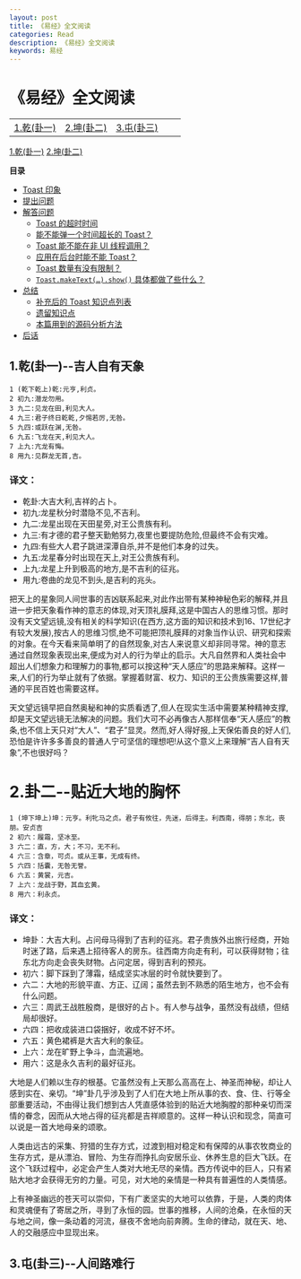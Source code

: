 ```yaml
---
layout: post
title: 《易经》全文阅读
categories: Read
description: 《易经》全文阅读
keywords: 易经
---
```


# 《易经》全文阅读

|           |              |                |            |           |
|:--------  |:--------     |:----------     |:---------  |:--------  |
| [1.乾(卦一)](#1.乾(卦一)--吉人自有天象) | [2.坤(卦二)](#2.卦二--贴近大地的胸怀) | [3.屯(卦三)](#3.屯(卦三)--人间路难行) | | |


[1.乾(卦一)](#1.乾(卦一)--吉人自有天象)    [2.坤(卦二)](#2卦二--贴近大地的胸怀) 

**目录**

<!-- vim-markdown-toc GFM -->

* [Toast 印象](#toast-印象)
* [提出问题](#提出问题)
* [解答问题](#解答问题)
    * [Toast 的超时时间](#toast-的超时时间)
    * [能不能弹一个时间超长的 Toast？](#能不能弹一个时间超长的-toast)
    * [Toast 能不能在非 UI 线程调用？](#toast-能不能在非-ui-线程调用)
    * [应用在后台时能不能 Toast？](#应用在后台时能不能-toast)
    * [Toast 数量有没有限制？](#toast-数量有没有限制)
    * [`Toast.makeText(…).show()` 具体都做了些什么？](#toastmaketextshow-具体都做了些什么)
* [总结](#总结)
    * [补充后的 Toast 知识点列表](#补充后的-toast-知识点列表)
    * [遗留知识点](#遗留知识点)
    * [本篇用到的源码分析方法](#本篇用到的源码分析方法)
* [后话](#后话)

## 1.乾(卦一)--吉人自有天象

    1 (乾下乾上)乾:元亨,利贞。
    2 初九:潜龙勿用。
    3 九二:见龙在田,利见大人。
    4 九三:君子终日乾乾,夕惕若厉,无咎。
    5 九四:或跃在渊,无咎。
    6 九五:飞龙在天,利见大人。
    7 上九:亢龙有悔。
    8 用九:见群龙无首,吉。

### 译文：

* 乾卦:大吉大利,吉祥的占卜。
* 初九:龙星秋分时潜隐不见,不吉利。
* 九二:龙星出现在天田星旁,对王公贵族有利。
* 九三:有才德的君子整天勤勉努力,夜里也要提防危险,但最终不会有灾难。
* 九四:有些大人君子跳进深潭自杀,并不是他们本身的过失。
* 九五:龙星春分时出现在天上,对王公贵族有利。
* 上九:龙星上升到极高的地方,是不吉利的征兆。
* 用九:卷曲的龙见不到头,是吉利的兆头。

把天上的星象同人间世事的吉凶联系起来,对此作出带有某种神秘色彩的解释,并且进一步把天象看作神的意志的体现,对天顶礼膜拜,这是中国古人的思维习惯。那时没有天文望远镜,没有相关的科学知识(在西方,这方面的知识和技术到16、17世纪才有较大发展),按古人的思维习惯,绝不可能把顶礼膜拜的对象当作认识、研究和探索的对象。在今天看来简单明了的自然现象,对古人来说意义却非同寻常。神的意志通过自然现象表现出来,便成为对人的行为举止的启示。大凡自然界和人类社会中超出人们想象力和理解力的事物,都可以按这种“天人感应”的思路来解释。这样一来,人们的行为举止就有了依据。掌握着财富、权力、知识的王公贵族需要这样,普通的平民百姓也需要这样。

天文望远镜早把自然奥秘和神的实质看透了,但人在现实生活中需要某种精神支撑,却是天文望远镜无法解决的问题。我们大可不必再像古人那样信奉“天人感应”的教条,也不信上天只对“大人”、“君子”显灵。然而,好人得好报,上天保佑善良的好人们,恐怕是许许多多善良的普通人宁可坚信的理想吧!从这个意义上来理解“吉人自有天象”,不也很好吗？

# 2.卦二--贴近大地的胸怀

    1 (坤下坤上)坤：元亨。利牝马之贞。君子有攸往，先迷，后得主。利西南，得朋；东北，丧朋。安贞吉
    2 初六：履霜，坚冰至。
    3 六二：直，方，大；不习，无不利。
    4 六三：含章，可贞。或从王事，无成有终。
    5 六四：括囊，无咎无誉。
    6 六五：黄裳，元吉。
    7 上六：龙战于野，其血玄黄。
    8 用六：利永贞。

### 译文：

* 坤卦：大吉大利。占问母马得到了吉利的征兆。君子贵族外出旅行经商，开始时迷了路，后来遇上招待客人的房东。往西南方向走有利，可以获得财物；往东北方向走会丧失财物。占问定居，得到吉利的预兆。
* 初六：脚下踩到了薄霜，结成坚实冰层的时令就快要到了。
* 六二：大地的形貌平直、方正、辽阔；虽然去到不熟悉的陌生地方，也不会有什么问题。
* 六三：周武王战胜殷商，是很好的占卜。有人参与战争，虽然没有战绩，但结局却很好。
* 六四：把收成装进口袋捆好，收成不好不坏。
* 六五：黄色裙裤是大吉大利的象征。
* 上六：龙在旷野上争斗，血流遍地。
* 用六：这是永久吉利的最好征兆。

大地是人们赖以生存的根基。它虽然没有上天那么高高在上、神圣而神秘，却让人感到实在、亲切。“坤”卦几乎涉及到了人们在大地上所从事的衣、食、住、行等全部重要活动，不由得让我们想到古人凭直感体验到的贴近大地胸膛的那种亲切而深情的眷念，因而从大地占得的征兆都是吉祥顺意的。这样一种认识和现念，简直可以说是一首大地母亲的颂歌。

人类由远古的采集、狩猎的生存方式，过渡到相对稳定和有保障的从事农牧商业的生存方式，是从漂泊、冒险、为生存而挣扎向安居乐业、休养生息的巨大飞跃。在这个飞跃过程中，必定会产生人类对大地无尽的亲情。西方传说中的巨人，只有紧贴大地才会获得无穷的力量。可见，对大地的亲情是一种具有普遍性的人类情感。

上有神圣幽远的苍天可以崇仰，下有广袤坚实的大地可以依靠，于是，人类的肉体和灵魂便有了寄居之所，寻到了永恒的园。世事的推移，人间的沧桑，在永恒的天与地之间，像一条动着的河流，昼夜不舍地向前奔腾。生命的律动，就在天、地、人的交融感应中显现出来。

## 3.屯(卦三)--人间路难行






